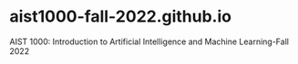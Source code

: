 # aist1000-fall-2022.github.io
AIST 1000: Introduction to Artificial Intelligence and Machine Learning-Fall 2022
